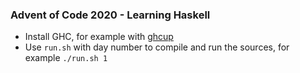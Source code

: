 ### Advent of Code 2020 - Learning Haskell

* Install GHC, for example with [ghcup](https://www.haskell.org/ghcup/)
* Use `run.sh` with day number to compile and run the sources, for example `./run.sh 1`